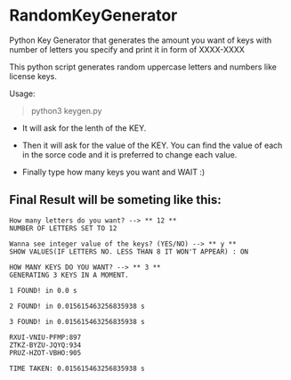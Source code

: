 # RandomKeyGenerator
Python Key Generator that generates the amount you want of keys with number of letters you specify and print it in form of XXXX-XXXX

This python script generates random uppercase letters and numbers like license keys.

Usage:

>python3 keygen.py

- It will ask for the lenth of the KEY.

- Then it will ask for the value of the KEY. You can find the value of each in the sorce code and it is preferred to change each value.

- Finally type how many keys you want and WAIT :)

## Final Result will be someting like this:
```
How many letters do you want? --> ** 12 **
NUMBER OF LETTERS SET TO 12

Wanna see integer value of the keys? (YES/NO) --> ** y **
SHOW VALUES(IF LETTERS NO. LESS THAN 8 IT WON'T APPEAR) : ON

HOW MANY KEYS DO YOU WANT? --> ** 3 **
GENERATING 3 KEYS IN A MOMENT.

1 FOUND! in 0.0 s

2 FOUND! in 0.015615463256835938 s

3 FOUND! in 0.015615463256835938 s

RXUI-VNIU-PFMP:897
ZTKZ-BYZU-JQYQ:934
PRUZ-HZOT-VBHO:905

TIME TAKEN: 0.015615463256835938 s
```
